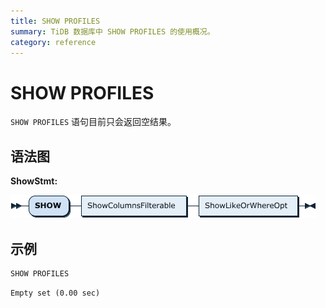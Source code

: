 ```yaml
---
title: SHOW PROFILES
summary: TiDB 数据库中 SHOW PROFILES 的使用概况。
category: reference
---
```


# SHOW PROFILES

`SHOW PROFILES` 语句目前只会返回空结果。

## 语法图

**ShowStmt:**

![ShowStmt](/media/sqlgram/ShowStmt.png)

## 示例



```sql
SHOW PROFILES
```

```
Empty set (0.00 sec)
```
